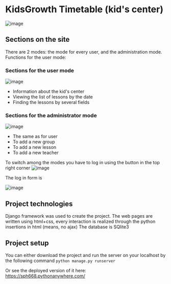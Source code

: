 # KidsGrowth Timetable (kid's center)
![image](https://user-images.githubusercontent.com/68100447/173127811-d37f10a7-c35e-4b6e-86ff-08144772837c.png)


## Sections on the site

There are 2 modes: the mode for every user, and the administration mode. Functions for the user mode:

### Sections for the user mode
![image](https://user-images.githubusercontent.com/68100447/173128677-01f41280-3d29-4acc-ab57-3e5df18fd7b8.png)

- Information about the kid's center
- Viewing the list of lessons by the date
- Finding the lessons by several fields

### Sections for the administrator mode
![image](https://user-images.githubusercontent.com/68100447/173129177-e0a6f1ba-8532-4f20-b69f-80842d95d4f1.png)

- The same as for user
- To add a new group
- To add a new lesson
- To add a new teacher

To switch among the modes you have to log in using the button in the top right corner
![image](https://user-images.githubusercontent.com/68100447/173129593-4323e50f-f9ca-426e-b5e3-6ba566c5486c.png)

The log in form is 

![image](https://user-images.githubusercontent.com/68100447/173129643-b2a3bb96-f0e5-4288-9c05-62eb676cdf49.png)

## Project technologies

Django framework was used to create the project.
The web pages are written using html+css, every interaction is realized through the python insertions in html (means, no ajax)
The database is SQlite3


## Project setup

You can either download the project and run the server on your localhost by the following command 
`python manage.py runserver`

Or see the deployed version of it here: https://sph668.pythonanywhere.com/


